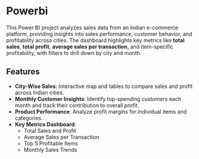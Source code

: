# Powerbi
This Power BI project analyzes sales data from an Indian e-commerce platform, providing insights into sales performance, customer behavior, and profitability across cities. The dashboard highlights key metrics like **total sales**, **total profit**, **average sales per transaction**, and item-specific profitability, with filters to drill down by city and month.

## Features
- **City-Wise Sales**: Interactive map and tables to compare sales and profit across Indian cities.
- **Monthly Customer Insights**: Identify top-spending customers each month and track their contribution to overall profit.
- **Product Performance**: Analyze profit margins for individual items and categories.
- **Key Metrics Dashboard**:
  - Total Sales and Profit
  - Average Sales per Transaction
  - Top 5 Profitable Items
  - Monthly Sales Trends
